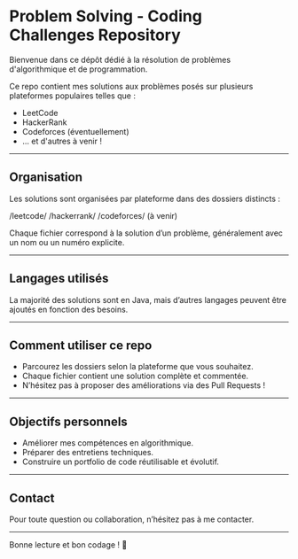 # Problem Solving - Coding Challenges Repository

Bienvenue dans ce dépôt dédié à la résolution de problèmes d'algorithmique et de programmation.

Ce repo contient mes solutions aux problèmes posés sur plusieurs plateformes populaires telles que :

- LeetCode
- HackerRank
- Codeforces (éventuellement)
- ... et d'autres à venir !

---

## Organisation

Les solutions sont organisées par plateforme dans des dossiers distincts :

/leetcode/
/hackerrank/
/codeforces/ (à venir)


Chaque fichier correspond à la solution d’un problème, généralement avec un nom ou un numéro explicite.

---

## Langages utilisés

La majorité des solutions sont en Java, mais d’autres langages peuvent être ajoutés en fonction des besoins.

---

## Comment utiliser ce repo

- Parcourez les dossiers selon la plateforme que vous souhaitez.
- Chaque fichier contient une solution complète et commentée.
- N’hésitez pas à proposer des améliorations via des Pull Requests !

---

## Objectifs personnels

- Améliorer mes compétences en algorithmique.
- Préparer des entretiens techniques.
- Construire un portfolio de code réutilisable et évolutif.

---

## Contact

Pour toute question ou collaboration, n’hésitez pas à me contacter.

---

Bonne lecture et bon codage ! 🚀
